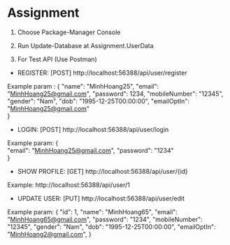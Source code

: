 # Assignment
1. Choose Package-Manager Console

2. Run Update-Database at Assignment.UserData

3. For Test API (Use Postman)

- REGISTER: [POST] http://localhost:56388/api/user/register

Example param : 
{
    "name": "MinhHoang25",
    "email": "MinhHoang25@gmail.com",
    "password": 1234,
    "mobileNumber": "12345",
    "gender": "Nam",
    "dob": "1995-12-25T00:00:00",
    "emailOptIn": "MinhHoang25@gmail.com"    
}

- LOGIN: [POST] http://localhost:56388/api/user/login

Example param: {             
    "email": "MinhHoang25@gmail.com",
    "password": "1234"        
}

- SHOW PROFILE: [GET] http://localhost:56388/api/user/{id}

Example: http://localhost:56388/api/user/1

- UPDATE USER: [PUT] http://localhost:56388/api/user/edit

Example param:
{
     "id": 1,
     "name": "MinhHoang65",
     "email": "MinhHoang65@gmail.com",
     "password": "1234",
     "mobileNumber": "12345",
     "gender": "Nam",
     "dob": "1995-12-25T00:00:00",
     "emailOptIn": "MinhHoang2@gmail.com",
}
